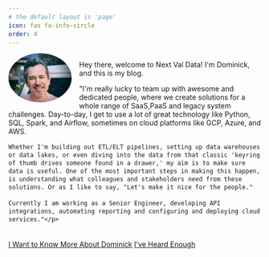 ```yaml
---
# the default layout is 'page'
icon: fas fa-info-circle
order: 4
---
```


<div style="overflow: auto; margin-bottom: 20px;">
  <div style="width: 25%; float: left; margin-right: 15px; margin-bottom: 10px;">
    <img src="/assets/img/about/profileme.jpg" alt="Dominick Ryan" class="no-popup" style="width: 100%; border-radius: 50%;">
  </div>
  <div>
    <p>Hey there, welcome to Next Val Data! I'm Dominick, and this is my blog.</p>
    <p>"I'm really lucky to team up with awesome and dedicated people, where we create solutions for a whole range of SaaS,PaaS and legacy system challenges. Day-to-day, I get to use a lot of great technology like Python, SQL, Spark, and Airflow, sometimes on cloud platforms like GCP, Azure, and AWS.  

    Whether I'm building out ETL/ELT pipelines, setting up data warehouses or data lakes, or even diving into the data from that classic 'keyring of thumb drives someone found in a drawer,' my aim is to make sure data is useful. One of the most important steps in making this happen, is understanding what colleagues and stakeholders need from these solutions. Or as I like to say, "Let's make it nice for the people."  

    Currently I am working as a Senior Engineer, developing API integrations, automating reporting and configuring and deploying cloud services."</p>
  </div>
</div>

<div class="text-center mt-4">
  <a href="/more-about-me/" class="btn btn-primary">I Want to Know More About Dominick</a>
  <a href="https://www.google.com" class="btn btn-secondary">I've Heard Enough</a>
</div>
